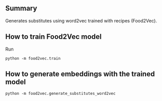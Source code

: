 ## Summary
Generates substitutes using word2vec trained with recipes (Food2Vec).

## How to train Food2Vec model
Run 
    
    python -m food2vec.train
 
## How to generate embeddings with the trained model

    python -m food2vec.generate_substitutes_word2vec
